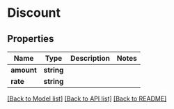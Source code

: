 # Discount

## Properties
Name | Type | Description | Notes
------------ | ------------- | ------------- | -------------
**amount** | **string** |  | 
**rate** | **string** |  | 

[[Back to Model list]](../../README.md#documentation-for-models) [[Back to API list]](../../README.md#documentation-for-api-endpoints) [[Back to README]](../../README.md)

